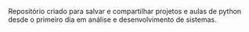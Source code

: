 Repositório criado para salvar e compartilhar projetos e aulas de python desde o primeiro dia em análise e desenvolvimento de sistemas.